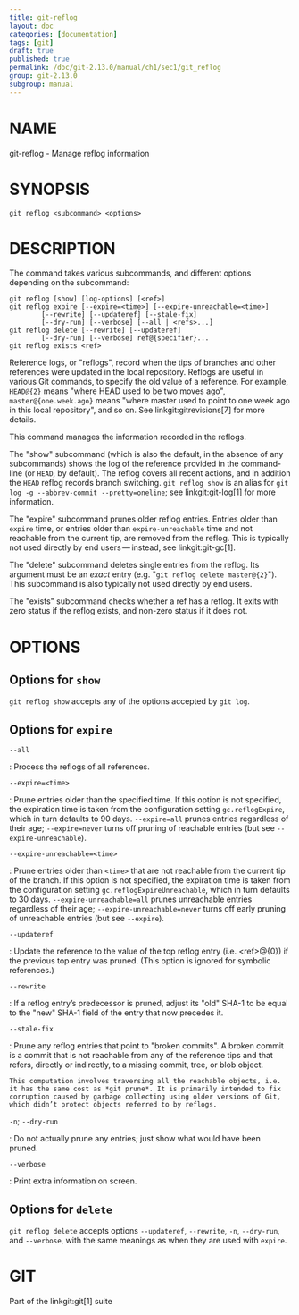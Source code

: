 ```yaml
---
title: git-reflog
layout: doc
categories: [documentation]
tags: [git]
draft: true
published: true
permalink: /doc/git-2.13.0/manual/ch1/sec1/git_reflog
group: git-2.13.0
subgroup: manual
---
```


NAME
====

git-reflog - Manage reflog information

SYNOPSIS
========

    git reflog <subcommand> <options>

DESCRIPTION
===========

The command takes various subcommands, and different options depending on the subcommand:

    git reflog [show] [log-options] [<ref>]
    git reflog expire [--expire=<time>] [--expire-unreachable=<time>]
            [--rewrite] [--updateref] [--stale-fix]
            [--dry-run] [--verbose] [--all | <refs>...]
    git reflog delete [--rewrite] [--updateref]
            [--dry-run] [--verbose] ref@{specifier}...
    git reflog exists <ref>

Reference logs, or "reflogs", record when the tips of branches and other references were updated in the local repository. Reflogs are useful in various Git commands, to specify the old value of a reference. For example, `HEAD@{2}` means "where HEAD used to be two moves ago", `master@{one.week.ago}` means "where master used to point to one week ago in this local repository", and so on. See linkgit:gitrevisions\[7\] for more details.

This command manages the information recorded in the reflogs.

The "show" subcommand (which is also the default, in the absence of any subcommands) shows the log of the reference provided in the command-line (or `HEAD`, by default). The reflog covers all recent actions, and in addition the `HEAD` reflog records branch switching. `git reflog show` is an alias for `git log -g --abbrev-commit
--pretty=oneline`; see linkgit:git-log\[1\] for more information.

The "expire" subcommand prunes older reflog entries. Entries older than `expire` time, or entries older than `expire-unreachable` time and not reachable from the current tip, are removed from the reflog. This is typically not used directly by end users — instead, see linkgit:git-gc\[1\].

The "delete" subcommand deletes single entries from the reflog. Its argument must be an *exact* entry (e.g. "`git reflog delete
master@{2}`"). This subcommand is also typically not used directly by end users.

The "exists" subcommand checks whether a ref has a reflog. It exits with zero status if the reflog exists, and non-zero status if it does not.

OPTIONS
=======

Options for `show`
------------------

`git reflog show` accepts any of the options accepted by `git log`.

Options for `expire`
--------------------

`--all`

:   Process the reflogs of all references.

`--expire=<time>`

:   Prune entries older than the specified time. If this option is not specified, the expiration time is taken from the configuration setting `gc.reflogExpire`, which in turn defaults to 90 days. `--expire=all` prunes entries regardless of their age; `--expire=never` turns off pruning of reachable entries (but see `--expire-unreachable`).

`--expire-unreachable=<time>`

:   Prune entries older than `<time>` that are not reachable from the current tip of the branch. If this option is not specified, the expiration time is taken from the configuration setting `gc.reflogExpireUnreachable`, which in turn defaults to 30 days. `--expire-unreachable=all` prunes unreachable entries regardless of their age; `--expire-unreachable=never` turns off early pruning of unreachable entries (but see `--expire`).

`--updateref`

:   Update the reference to the value of the top reflog entry (i.e. &lt;ref&gt;@{0}) if the previous top entry was pruned. (This option is ignored for symbolic references.)

`--rewrite`

:   If a reflog entry’s predecessor is pruned, adjust its "old" SHA-1 to be equal to the "new" SHA-1 field of the entry that now precedes it.

`--stale-fix`

:   Prune any reflog entries that point to "broken commits". A broken commit is a commit that is not reachable from any of the reference tips and that refers, directly or indirectly, to a missing commit, tree, or blob object.

    This computation involves traversing all the reachable objects, i.e. it has the same cost as *git prune*. It is primarily intended to fix corruption caused by garbage collecting using older versions of Git, which didn’t protect objects referred to by reflogs.

`-n`; `--dry-run`

:   Do not actually prune any entries; just show what would have been pruned.

`--verbose`

:   Print extra information on screen.

Options for `delete`
--------------------

`git reflog delete` accepts options `--updateref`, `--rewrite`, `-n`, `--dry-run`, and `--verbose`, with the same meanings as when they are used with `expire`.

GIT
===

Part of the linkgit:git\[1\] suite
